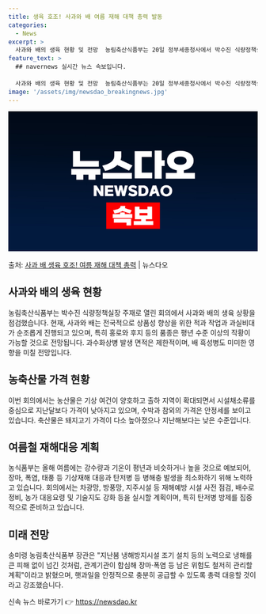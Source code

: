 ```yaml
---
title: 생육 호조! 사과와 배 여름 재해 대책 총력 발동
categories:
  - News
excerpt: >
  사과와 배의 생육 현황 및 전망  농림축산식품부는 20일 정부세종청사에서 박수진 식량정책실장 주재로 농식품 …
feature_text: >
  ## navernews 실시간 뉴스 속보입니다.

  사과와 배의 생육 현황 및 전망  농림축산식품부는 20일 정부세종청사에서 박수진 식량정책실장 주재로 농식품 …
image: '/assets/img/newsdao_breakingnews.jpg'
---
```


![뉴스다오 속보](/assets/img/newsdao_breakingnews.jpg)

<p>출처: <a href="https://newsdao.kr/4327" rel="dofollow">사과 배 생육 호조! 여름 재해 대책 총력</a> | 뉴스다오</p>

<h2 data-ke-size="size26">사과와 배의 생육 현황</h2>
농림축산식품부는 박수진 식량정책실장 주재로 열린 회의에서 사과와 배의 생육 상황을 점검했습니다. 현재, 사과와 배는 전국적으로 상품성 향상을 위한 적과 작업과 과실비대가 순조롭게 진행되고 있으며, 특히 홍로와 후지 등의 품종은 평년 수준 이상의 작황이 가능할 것으로 전망됩니다. 과수화상병 발생 면적은 제한적이며, 배 흑성병도 미미한 영향을 미칠 전망입니다.

<h2 data-ke-size="size26">농축산물 가격 현황</h2>
이번 회의에서는 농산물은 기상 여건이 양호하고 출하 지역이 확대되면서 시설채소류를 중심으로 지난달보다 가격이 낮아지고 있으며, 수박과 참외의 가격은 안정세를 보이고 있습니다. 축산물은 돼지고기 가격이 다소 높아졌으나 지난해보다는 낮은 수준입니다.

<h2 data-ke-size="size26">여름철 재해대응 계획</h2>
농식품부는 올해 여름에는 강수량과 기온이 평년과 비슷하거나 높을 것으로 예보되어, 장마, 폭염, 태풍 등 기상재해 대응과 탄저병 등 병해충 발생을 최소화하기 위해 노력하고 있습니다. 회의에서는 차광망, 방풍망, 지주시설 등 재해예방 시설 사전 점검, 배수로 정비, 농가 대응요령 및 기술지도 강화 등을 실시할 계획이며, 특히 탄저병 방제를 집중적으로 준비하고 있습니다.

<h2 data-ke-size="size26">미래 전망</h2>
송미령 농림축산식품부 장관은 "지난봄 냉해방지시설 조기 설치 등의 노력으로 냉해를 큰 피해 없이 넘긴 것처럼, 관계기관이 합심해 장마·폭염 등 남은 위험도 철저히 관리할 계획"이라고 밝혔으며, 햇과일을 안정적으로 충분히 공급할 수 있도록 총력 대응할 것이라고 강조했습니다. 

신속 뉴스 바로가기 👉 <a href="https://newsdao.kr" rel="dofollow">https://newsdao.kr</a>


